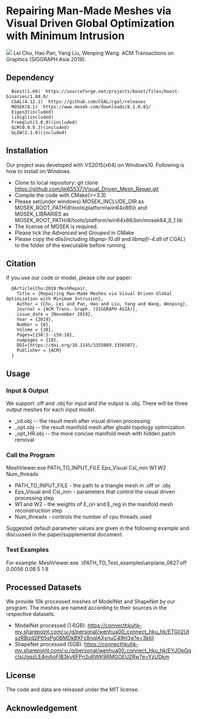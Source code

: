 # Repairing Man-Made Meshes via Visual Driven Global Optimization with Minimum Intrusion
![](docs/teaser.png)
Lei Chu, Hao Pan, Yang Liu, Wenping Wang. ACM Transactions on Graphics (SIGGRAPH Asia 2019).
## Dependency
      Boost(1.68)  https://sourceforge.net/projects/boost/files/boost-binaries/1.68.0/
      CGAL(4.12.1)  https://github.com/CGAL/cgal/releases
      MOSEK(8.1)  https://www.mosek.com/downloads/8.1.0.81/
      Eigen3(included)
      libigl(included)
      Freeglut(3.0.0)(included)
      GLM(0.9.9.3)(included)
      GLEW(2.1.0)(included)
      
   
## Installation
Our project was developed with VS2015(x64) on Windows10. Following is how to install on Windows.
* Clone to local repository: git clone https://github.com/lei65537/Visual_Driven_Mesh_Repair.git
* Compile the code with CMake(>=3.3)
* Please set(under windows) MOSEK_INCLUDE_DIR as MOSEK_ROOT_PATH\8\tools\platform\win64x86\h and MOSEK_LIBRARIES as MOSEK_ROOT_PATH/8/tools/platform/win64x86/bin/mosek64_8_1.lib
* The license of MOSEK is required.
* Please tick the _Advanced_ and _Grouped_ in CMake
* Please copy the dlls(including _libgmp-10.dll_ and _libmpfr-4.dll_ of CGAL) to the folder of the executable before running

## Citation
If you use our code or model, please cite our paper:

      @Article{Chu:2019:MeshRepair, 
        Title = {Repairing Man-Made Meshes via Visual Driven Global Optimization with Minimum Intrusion}, 
        Author = {Chu, Lei and Pan, Hao and Liu, Yang and Wang, Wenping}, 
        Journal = {ACM Trans. Graph. (SIGGRAPH ASIA)}, 
        issue_date = {November 2019},
        Year = {2019}, 
        Number = {6}, 
        Volume = {38},
        Pages={158:1--158:18},
        numpages = {18},
        DOI={https://doi.org/10.1145/3355089.3356507},
        Publisher = {ACM} 
      }

## Usage
### Input & Output
We support .off and .obj for input and the output is .obj. There will be three output meshes for each input model.
* _vd.obj -- the result mesh after visual driven processing
* _opt.obj -- the result manifold mesh after gloabl topology optimization
* _opt_HR.obj -- the more concise manifold mesh with hidden patch removal

### Call the Program
MeshViewer.exe PATH_TO_INPUT_FILE Eps_Visual Csl_min W1 W2 Num_threads

* PATH_TO_INPUT_FILE - the path to a triangle mesh in .off or .obj
* Eps_Visual and Csl_min - parameters that control the visual driven processing step
* W1 and W2 - the weights of E_ori and E_reg in the manifold mesh reconstruction step
* Num_threads - controls the number of cpu threads used

Suggested default parameter values are given in the following example and discussed in the paper/supplemental document.

### Test Examples

For example: MeshViewer.exe .\\PATH_TO_Test_examples\\airplane_0627.off 0.0056 0.08 5 1 8

## Processed Datasets

We provide 10k processed meshes of ModelNet and ShapeNet by our program. The meshes are named according to their sources in the respective datasets.
* ModelNet processed (1.6GB): https://connecthkuhk-my.sharepoint.com/:u:/g/personal/wenhua00_connect_hku_hk/ETGIi2UtszRBjzd2P65sPg0BMDkBXFz8nqIAXynuC49H3g?e=3kliil
* ShapeNet processed (5GB): https://connecthkuhk-my.sharepoint.com/:u:/g/personal/wenhua00_connect_hku_hk/EYJOeGqcIslJgqzLE4mAoFIB3ky6FPn2uRWK9RMGOEU2Rw?e=YzUDkm

## License
The code and data are released under the MIT license.
## Acknowledgement
